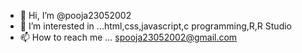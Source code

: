 - 👋 Hi, I’m @pooja23052002
- 👀 I’m interested in ...html,css,javascript,c programming,R,R Studio 
- 📫 How to reach me ... spooja23052002@gmail.com

<!---
pooja23052002/pooja23052002 is a ✨ special ✨ repository because its `README.md` (this file) appears on your GitHub profile.
You can click the Preview link to take a look at your changes.
--->
